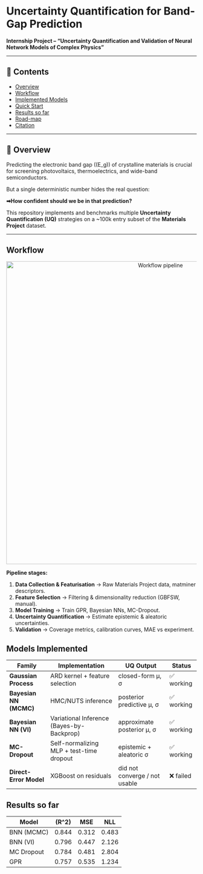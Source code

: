 # Uncertainty Quantification for Band-Gap Prediction  

**Internship Project – “Uncertainty Quantification and Validation of Neural Network Models of Complex Physics”**

---

## 📑 Contents
- [Overview](#-overview)  
- [Workflow](#-workflow)  
- [Implemented Models](#-implemented-models)  
- [Quick Start](#-quick-start)  
- [Results so far](#-results-so-far)  
- [Road-map](#-road-map)  
- [Citation](#-citation)  

---

## 🔎 Overview
Predicting the electronic band gap (\(E_g\)) of crystalline materials is crucial for screening photovoltaics, thermoelectrics, and wide-band semiconductors.  

But a single deterministic number hides the real question:  

**➡How confident should we be in that prediction?**

This repository implements and benchmarks multiple **Uncertainty Quantification (UQ)** strategies on a ~100k entry subset of the **Materials Project** dataset.  


---

## Workflow

<p align="center">
  <img src="docs/workflow.png" alt="Workflow pipeline" width="800">
</p>

**Pipeline stages:**
1. **Data Collection & Featurisation** → Raw Materials Project data, matminer descriptors.  
2. **Feature Selection** → Filtering & dimensionality reduction (GBFSW, manual).  
3. **Model Training** → Train GPR, Bayesian NNs, MC-Dropout.  
4. **Uncertainty Quantification** → Estimate epistemic & aleatoric uncertainties.  
5. **Validation** → Coverage metrics, calibration curves, MAE vs experiment.

## Models Implemented

| Family                 | Implementation                           | UQ Output                   | Status |
|-------------------------|------------------------------------------|------------------------------|--------|
| **Gaussian Process**   | ARD kernel + feature selection           | closed-form μ, σ             | ✅ working |
| **Bayesian NN (MCMC)** | HMC/NUTS inference                       | posterior predictive μ, σ     | ✅ working |
| **Bayesian NN (VI)**   | Variational Inference (Bayes-by-Backprop)| approximate posterior μ, σ    | ✅ working |
| **MC-Dropout**         | Self-normalizing MLP + test-time dropout | epistemic + aleatoric σ      | ✅ working |
| **Direct-Error Model** | XGBoost on residuals                     | did not converge / not usable | ❌ failed |


## Results so far

| Model        | \(R^2\) | MSE   | NLL   |
|--------------|---------|-------|-------|
| BNN (MCMC)   | 0.844   | 0.312 | 0.483 |
| BNN (VI)     | 0.796   | 0.447 | 2.126 |
| MC Dropout   | 0.784   | 0.481 | 2.804 |
| GPR          | 0.757   | 0.535 | 1.234 |

